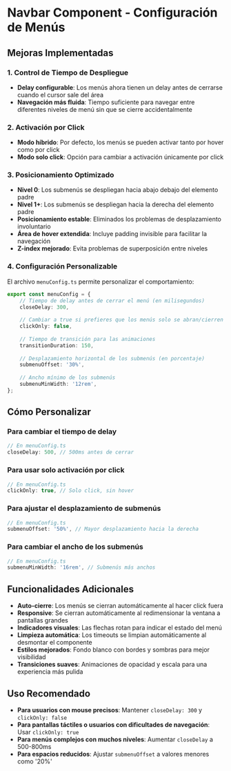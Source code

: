 # Navbar Component - Configuración de Menús

## Mejoras Implementadas

### 1. Control de Tiempo de Despliegue

- **Delay configurable**: Los menús ahora tienen un delay antes de cerrarse cuando el cursor sale del área
- **Navegación más fluida**: Tiempo suficiente para navegar entre diferentes niveles de menú sin que se cierre accidentalmente

### 2. Activación por Click

- **Modo híbrido**: Por defecto, los menús se pueden activar tanto por hover como por click
- **Modo solo click**: Opción para cambiar a activación únicamente por click

### 3. Posicionamiento Optimizado

- **Nivel 0**: Los submenús se despliegan hacia abajo debajo del elemento padre
- **Nivel 1+**: Los submenús se despliegan hacia la derecha del elemento padre
- **Posicionamiento estable**: Eliminados los problemas de desplazamiento involuntario
- **Área de hover extendida**: Incluye padding invisible para facilitar la navegación
- **Z-index mejorado**: Evita problemas de superposición entre niveles

### 4. Configuración Personalizable

El archivo `menuConfig.ts` permite personalizar el comportamiento:

```typescript
export const menuConfig = {
    // Tiempo de delay antes de cerrar el menú (en milisegundos)
    closeDelay: 300,
    
    // Cambiar a true si prefieres que los menús solo se abran/cierren con click
    clickOnly: false,
    
    // Tiempo de transición para las animaciones
    transitionDuration: 150,
    
    // Desplazamiento horizontal de los submenús (en porcentaje)
    submenuOffset: '30%',
    
    // Ancho mínimo de los submenús
    submenuMinWidth: '12rem',
};
```

## Cómo Personalizar

### Para cambiar el tiempo de delay

```typescript
// En menuConfig.ts
closeDelay: 500, // 500ms antes de cerrar
```

### Para usar solo activación por click

```typescript
// En menuConfig.ts
clickOnly: true, // Solo click, sin hover
```

### Para ajustar el desplazamiento de submenús

```typescript
// En menuConfig.ts
submenuOffset: '50%', // Mayor desplazamiento hacia la derecha
```

### Para cambiar el ancho de los submenús

```typescript
// En menuConfig.ts
submenuMinWidth: '16rem', // Submenús más anchos
```

## Funcionalidades Adicionales

- **Auto-cierre**: Los menús se cierran automáticamente al hacer click fuera
- **Responsive**: Se cierran automáticamente al redimensionar la ventana a pantallas grandes
- **Indicadores visuales**: Las flechas rotan para indicar el estado del menú
- **Limpieza automática**: Los timeouts se limpian automáticamente al desmontar el componente
- **Estilos mejorados**: Fondo blanco con bordes y sombras para mejor visibilidad
- **Transiciones suaves**: Animaciones de opacidad y escala para una experiencia más pulida

## Uso Recomendado

- **Para usuarios con mouse precisos**: Mantener `closeDelay: 300` y `clickOnly: false`
- **Para pantallas táctiles o usuarios con dificultades de navegación**: Usar `clickOnly: true`
- **Para menús complejos con muchos niveles**: Aumentar `closeDelay` a 500-800ms
- **Para espacios reducidos**: Ajustar `submenuOffset` a valores menores como '20%'
